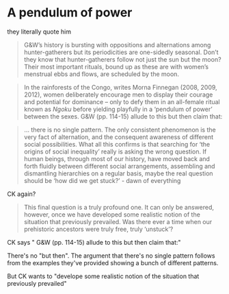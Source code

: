 # A pendulum of power

they literally quote him

> G&W’s history is bursting with oppositions and alternations among hunter-gatherers but its periodicities are one-sidedly seasonal. Don’t they know that hunter-gatherers follow not just the sun but the moon? Their most important rituals, bound up as these are with women’s menstrual ebbs and flows, are scheduled by the moon.

> In the rainforests of the Congo, writes Morna Finnegan (2008, 2009, 2012), women deliberately encourage men to display their courage and potential for dominance – only to defy them in an all-female ritual known as _Ngoku_ before yielding playfully in a ‘pendulum of power’ between the sexes. G&W (pp. 114-15) allude to this but then claim that:

> … there is no single pattern. The only consistent phenomenon is the very fact of alternation, and the consequent awareness of different social possibilities. What all this confirms is that searching for ‘the origins of social inequality’ really is asking the wrong question.
> If human beings, through most of our history, have moved back and forth fluidly between different social arrangements, assembling and dismantling hierarchies on a regular basis, maybe the real question should be ‘how did we get stuck?’ - dawn of everything

CK again?
> This final question is a truly profound one. It can only be answered, however, once we have developed some realistic notion of the situation that previously prevailed. Was there ever a time when our prehistoric ancestors were truly free, truly ‘unstuck’?

CK says " G&W (pp. 114-15) allude to this but then claim that:"

There's no "but then". The argument that there's no single pattern follows from the examples they've provided showing a bunch of different patterns.

But CK wants to "develope some realistic notion of the situation that previously prevailed"